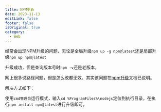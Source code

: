 ```yaml
---
title: NPM更新
date: 2023-11-13
editLink: false
footer: false
isOriginal: true
category:
  - Web
---
```


经常会出现NPM升级的问题，无论是全局升级`npm up -g npm@latest`还是局部升级`npm up npm@latest`

升级成功，但是查询版本号时`npm -v`还是老版本。

网上很多说路径问题，但是怎么改都无效，其实该问题在[npm升级](https://docs.npmjs.com/try-the-latest-stable-version-of-npm#upgrading-on-windows)文档已说明。

解决方式如下：

使用`cmd管理员`运行模式，输入`cd %ProgramFiles%\nodejs`定位到执行目录，在执行`npm install npm@latest`进行升级即可。
